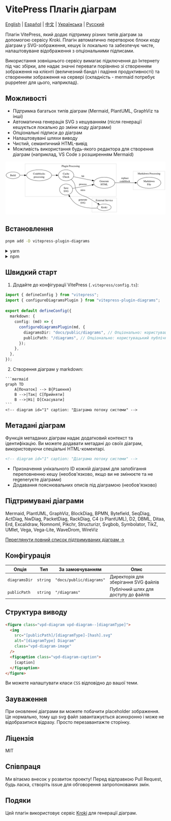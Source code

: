 # VitePress Плагін діаграм

[English](README.md) | [Español](README.es.md) | [中文](README.zh.md) | [Українська](README.uk.md) | [Русский](README.ru.md)

Плагін VitePress, який додає підтримку різних типів діаграм за допомогою сервісу Kroki. Плагін автоматично перетворює блоки коду діаграм у SVG-зображення, кешує їх локально та забезпечує чисте, налаштовуване відображення з опціональними підписами.

Використання зовнішнього сервісу вимагає підключення до Інтернету під час збірки, але надає значні переваги порівняно зі створенням зображення на клієнті (величезний бандл і падіння продуктивності) та створенням зображення на сервері (складність - mermaid потребує puppeteer для цього, наприклад).

## Можливості

- Підтримка багатьох типів діаграм (Mermaid, PlantUML, GraphViz та інші)
- Автоматична генерація SVG з кешуванням (після генерації кешується локально до зміни коду діаграми)
- Опціональні підписи до діаграм
- Налаштовувані шляхи виводу
- Чистий, семантичний HTML-вивід
- Можливість використання будь-якого редактора для створення діаграм (наприклад, VS Code з розширенням Mermaid)

![Diagram](./diag-1.svg)

## Встановлення

```bash
pnpm add -D vitepress-plugin-diagrams
```

<details>
<summary>yarn</summary>

```bash
yarn add -D vitepress-plugin-diagrams
```
</details>

<details>
<summary>npm</summary>

```bash
npm install --save-dev vitepress-plugin-diagrams
```
</details>

## Швидкий старт

1. Додайте до конфігурації VitePress (`.vitepress/config.ts`):

```ts
import { defineConfig } from "vitepress";
import { configureDiagramsPlugin } from "vitepress-plugin-diagrams";

export default defineConfig({
  markdown: {
    config: (md) => {
      configureDiagramsPlugin(md, {
        diagramsDir: "docs/public/diagrams", // Опціонально: користувацька директорія для SVG файлів
        publicPath: "/diagrams", // Опціонально: користувацький публічний шлях для зображень
      });
    },
  },
});
```

2. Створення діаграм у markdown:

````
```mermaid
graph TD
    A[Початок] --> B{Рішення}
    B -->|Так| C[Прийняти]
    B -->|Ні| D[Скасувати]
```
<!-- diagram id="1" caption: "Діаграма потоку системи" -->
````

## Метадані діаграм

Функція метаданих діаграм надає додатковий контекст та ідентифікацію. Ви можете додавати метадані до своїх діаграм, використовуючи спеціальні HTML-коментарі.

```html
<!-- diagram id="1" caption: "Діаграма потоку системи" -->
```

- Призначення унікального ID кожній діаграмі для запобігання переповненню кешу (необов'язково, якщо ви не змінюєте та не regenerуєте діаграми)
- Додавання пояснювальних описів під діаграмою (необов'язково)

## Підтримувані діаграми

Mermaid, PlantUML, GraphViz, BlockDiag, BPMN, Bytefield, SeqDiag, ActDiag, NwDiag, PacketDiag, RackDiag, C4 (з PlantUML), D2, DBML, Ditaa, Erd, Excalidraw, Nomnoml, Pikchr, Structurizr, Svgbob, Symbolator, TikZ, UMlet, Vega, Vega-Lite, WaveDrom, WireViz

[Переглянути повний список підтримуваних діаграм →](https://kroki.io/#support)

## Конфігурація

| Опція | Тип | За замовчуванням | Опис |
|--------|------|---------|-------------|
| `diagramsDir` | `string` | `"docs/public/diagrams"` | Директорія для зберігання SVG файлів |
| `publicPath` | `string` | `"/diagrams"` | Публічний шлях для доступу до файлів |

## Структура виводу

```html
<figure class="vpd-diagram vpd-diagram--[diagramType]">
  <img 
    src="[publicPath]/[diagramType]-[hash].svg" 
    alt="[diagramType] Diagram" 
    class="vpd-diagram-image"
  />
  <figcaption class="vpd-diagram-caption">
    [caption]
  </figcaption>
</figure>
```

Ви можете налаштувати класи `CSS` відповідно до вашої теми.

## Зауваження

При оновленні діаграми ви можете побачити placeholder зображення. Це нормально, тому що svg файл завантажується асинхронно і може не відобразитися відразу. Просто перезавантажте сторінку.

## Ліцензія

MIT

## Співпраця

Ми вітаємо внесок у розвиток проекту! Перед відправкою Pull Request, будь ласка, створіть issue для обговорення запропонованих змін.

## Подяки

Цей плагін використовує сервіс [Kroki](https://kroki.io/) для генерації діаграм. 